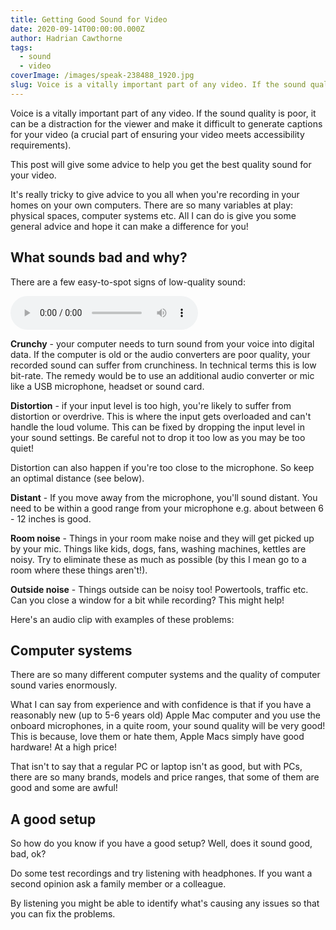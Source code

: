 ```yaml
---
title: Getting Good Sound for Video
date: 2020-09-14T00:00:00.000Z
author: Hadrian Cawthorne
tags:
  - sound
  - video
coverImage: /images/speak-238488_1920.jpg
slug: Voice is a vitally important part of any video. If the sound quality is poor, it can be a distraction for the viewer and make it difficult to generate captions for your video (a crucial part of ensuring your video meets accessibility requirements). This post will give some advice to help you get the best quality sound for your video.
---
```


Voice is a vitally important part of any video. If the sound quality is poor, it can be a distraction for the viewer and make it difficult to generate captions for your video (a crucial part of ensuring your video meets accessibility requirements).

This post will give some advice to help you get the best quality sound for your video.

It's really tricky to give advice to you all when you're recording in your homes on your own computers. There are so many variables at play: physical spaces, computer systems etc. All I can do is give you some general advice and hope it can make a difference for you!

## What sounds bad and why?

There are a few easy-to-spot signs of low-quality sound:

<audio controls src="/images/sounds-bad-and-good_01.mp3"></audio>


**Crunchy** \- your computer needs to turn sound from your voice into digital data. If the computer is old or the audio converters are poor quality, your recorded sound can suffer from crunchiness. In technical terms this is low bit-rate. The remedy would be to use an additional audio converter or mic like a USB microphone, headset or sound card.

**Distortion** - if your input level is too high, you're likely to suffer from distortion or overdrive. This is where the input gets overloaded and can't handle the loud volume. This can be fixed by dropping the input level in your sound settings. Be careful not to drop it too low as you may be too quiet!

Distortion can also happen if you're too close to the microphone. So keep an optimal distance (see below).

**Distant** - If you move away from the microphone, you'll sound distant. You need to be within a good range from your microphone e.g. about between 6 - 12 inches is good.

**Room noise** - Things in your room make noise and they will get picked up by your mic. Things like kids, dogs, fans, washing machines, kettles are noisy. Try to eliminate these as much as possible (by this I mean go to a room where these things aren't!).

**Outside noise** - Things outside can be noisy too! Powertools, traffic etc. Can you close a window for a bit while recording? This might help!

Here's an audio clip with examples of these problems:

## Computer systems

There are so many different computer systems and the quality of computer sound varies enormously.

What I can say from experience and with confidence is that if you have a reasonably new (up to 5-6 years old) Apple Mac computer and you use the onboard microphones, in a quite room, your sound quality will be very good! This is because, love them or hate them, Apple Macs simply have good hardware! At a high price!

That isn't to say that a regular PC or laptop isn't as good, but with PCs, there are so many brands, models and price ranges, that some of them are good and some are awful!

## A good setup

So how do you know if you have a good setup? Well, does it sound good, bad, ok?

Do some test recordings and try listening with headphones. If you want a second opinion ask a family member or a colleague.

By listening you might be able to identify what's causing any issues so that you can fix the problems.
